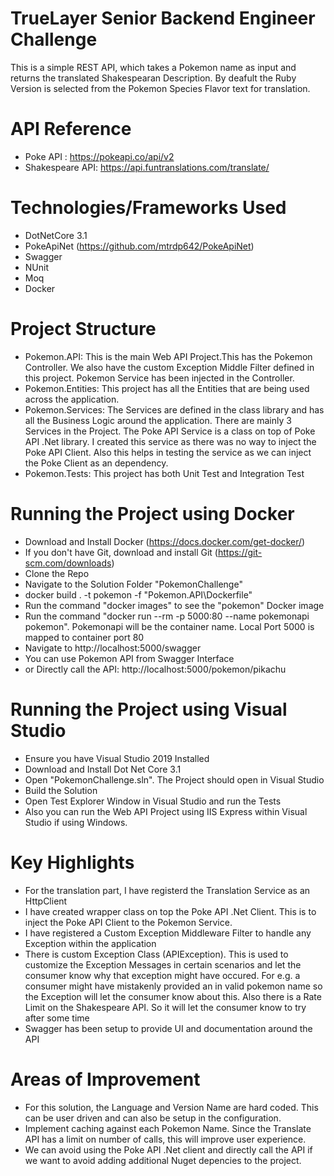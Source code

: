# TrueLayer Senior Backend Engineer Challenge
This is a simple REST API, which takes a Pokemon name as input and returns the translated Shakespearan Description. By deafult the Ruby Version is selected from the Pokemon Species Flavor text for translation.
# API Reference
 - Poke API : https://pokeapi.co/api/v2
 - Shakespeare API: https://api.funtranslations.com/translate/
# Technologies/Frameworks Used
 - DotNetCore 3.1
 - PokeApiNet (https://github.com/mtrdp642/PokeApiNet)
 - Swagger 
 - NUnit
 - Moq
 - Docker
  # Project Structure
  - Pokemon.API: This is the main Web API Project.This has the Pokemon Controller. We also have the custom Exception Middle Filter defined in this project. Pokemon Service has been injected in the Controller.
  - Pokemon.Entities: This project has all the Entities that are being used across the application.
  - Pokemon.Services: The Services are defined in the class library and has all the Business Logic around the application. There are mainly 3 Services in the Project.
    The Poke API Service is a class on top of Poke API .Net library. I created this service as there was no way to inject the Poke API Client. Also this helps in testing the service as we can inject the Poke Client as an dependency.
  - Pokemon.Tests: This project has both Unit Test and Integration Test
# Running the Project using Docker
 - Download and Install Docker (https://docs.docker.com/get-docker/)
 - If you don't have Git, download and install Git (https://git-scm.com/downloads)
 - Clone the Repo
 - Navigate to the Solution Folder "PokemonChallenge"
 - docker build . -t pokemon -f "Pokemon.API\Dockerfile"
 - Run the command "docker images" to see the "pokemon" Docker image
 - Run the command "docker run --rm -p 5000:80 --name pokemonapi pokemon". Pokemonapi will be the container name. Local Port 5000 is mapped to container port 80
 - Navigate to http://localhost:5000/swagger
 - You can use Pokemon API from Swagger Interface
 - or Directly call the API: http://localhost:5000/pokemon/pikachu
# Running the Project using Visual Studio
 - Ensure you have Visual Studio 2019 Installed
 - Download and Install Dot Net Core 3.1
 - Open "PokemonChallenge.sln". The Project should open in Visual Studio
 - Build the Solution
 - Open Test Explorer Window in Visual Studio and run the Tests
 - Also you can run the Web API Project using IIS Express within Visual Studio if using Windows.
 # Key Highlights
 - For the translation part, I have registerd the Translation Service as an HttpClient
 - I have created wrapper class on top the Poke API .Net Client. This is to inject the Poke API Client to the Pokemon Service.
 - I have registered a Custom Exception Middleware Filter to handle any Exception within the application
 - There is custom Exception Class (APIException). This is used to customize the Exception Messages in certain scenarios and let the consumer know why that exception might have occured. For e.g. a consumer might have mistakenly provided an in valid pokemon name so the Exception will let the consumer know about this.
	Also there is a Rate Limit on the Shakespeare API. So it will let the consumer know to try after some time
 - Swagger has been setup to provide UI and documentation around the API

 # Areas of Improvement
  - For this solution, the Language and Version Name are hard coded. This can be user driven and can also be setup in the configuration.
  - Implement caching against each Pokemon Name. Since the Translate API has a limit on number of calls, this will improve user experience.
  - We can avoid using the Poke API .Net client and directly call the API if we want to avoid adding additional Nuget depencies to the project.


 



